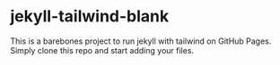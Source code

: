 # jekyll-tailwind-blank

This is a barebones project to run jekyll with tailwind on GitHub Pages.
Simply clone this repo and start adding your files.
